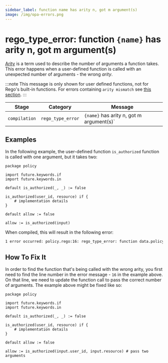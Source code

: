 ```yaml
---
sidebar_label: function name has arity n, got m argument(s)
image: /img/opa-errors.png
---
```


# rego_type_error: function `{name}` has arity n, got m argument(s)

[Arity](https://en.wikipedia.org/wiki/Arity) is a term used to describe the number of arguments a function takes.
This error happens when a user-defined function is called with an unexpected number of arguments - the wrong _arity_.

:::note
This message is only shown for user defined functions, not for Rego's built-in functions. For errors
containing `arity mismatch` see [this section](./arity-mismatch).
:::

| Stage         | Category          | Message                                  |
| ------------- | ----------------- | ---------------------------------------- |
| `compilation` | `rego_type_error` | `{name}` has arity n, got m argument(s)` |

## Examples

In the following example, the user-defined function `is_authorized` function is called with one argument,
but it takes two:

```rego
package policy

import future.keywords.if
import future.keywords.in

default is_authorized(_, _) := false

is_authorized(user_id, resource) if {
	# implementation details
}

default allow := false

allow := is_authorized(input)
```

When compiled, this will result in the following error:

```txt
1 error occurred: policy.rego:16: rego_type_error: function data.policy.is_authorized has arity 2, got 1 argument
```

## How To Fix It

In order to find the function that's being called with the wrong arity, you first need to find the line number
in the error message - `16` in the example above. On that line, we need to update the function call to pass the
correct number of arguments. The example above might be fixed like so:

```rego
package policy

import future.keywords.if
import future.keywords.in

default is_authorized(_, _) := false

is_authorized(user_id, resource) if {
	# implementation details
}

default allow := false

allow := is_authorized(input.user_id, input.resource) # pass two arguments
```
